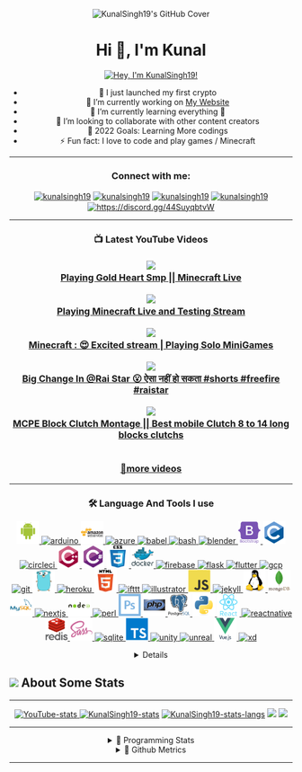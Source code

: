 <div align="center">

![KunalSingh19's GitHub Cover](https://cool-cover.up.railway.app/cover.png?username=KunalSingh19&text=Hi,+I'm+KunalSingh19&pattern=p2)
<h1 align="center">Hi 👋, I'm Kunal</h1>

[![Hey, I'm KunalSingh19!](https://pimp-my-readme.webapp.io/pimp-my-readme/sliding-text?emojis=1f339&text=Hey%252C%2520I%27m%2520KunalSingh19%21)](#)

- 🔭 I just launched my first crypto
- 🔭 I’m currently working on [My Website](https://KunalSingh19.tech)
- 🌱 I’m currently learning everything 🤣
- 👯 I’m looking to collaborate with other content creators
- 🥅 2022 Goals: Learning More codings 
- ⚡ Fun fact: I love to code and play games / Minecraft
</div>

---

<h3 align="center">Connect with me:</h3>
<p align="center">
<a href="https://codepen.io/kunalsingh19" target="blank"><img align="center" src="https://raw.githubusercontent.com/rahuldkjain/github-profile-readme-generator/master/src/images/icons/Social/codepen.svg" alt="kunalsingh19" height="30" width="40" /></a>
<a href="https://codesandbox.com/kunalsingh19" target="blank"><img align="center" src="https://raw.githubusercontent.com/rahuldkjain/github-profile-readme-generator/master/src/images/icons/Social/codesandbox.svg" alt="kunalsingh19" height="30" width="40" /></a>
<a href="https://kaggle.com/kunalsingh19" target="blank"><img align="center" src="https://raw.githubusercontent.com/rahuldkjain/github-profile-readme-generator/master/src/images/icons/Social/kaggle.svg" alt="kunalsingh19" height="30" width="40" /></a>
<a href="https://www.youtube.com/c/kunalsingh19" target="blank"><img align="center" src="https://raw.githubusercontent.com/rahuldkjain/github-profile-readme-generator/master/src/images/icons/Social/youtube.svg" alt="kunalsingh19" height="30" width="40" /></a>
<a href="https://discord.gg/https://discord.gg/44SuyqbtvW" target="blank"><img align="center" src="https://raw.githubusercontent.com/rahuldkjain/github-profile-readme-generator/master/src/images/icons/Social/discord.svg" alt="https://discord.gg/44SuyqbtvW" height="30" width="40" /></a>
</p>

---
<div align="center">
<h3> 📺 Latest YouTube Videos <h3>
<!-- YOUTUBE:START --><div align="centre"> <a href="https://www.youtube.com/watch?v=JZMaSiHjqnw"> <img width="125px" src="https://i.ytimg.com/vi/JZMaSiHjqnw/mqdefault.jpg"> </a> <br> <a size="10px" href="https://www.youtube.com/watch?v=JZMaSiHjqnw">Playing Gold Heart Smp || Minecraft Live</a> <br> <br> </div><div align="centre"> <a href="https://www.youtube.com/watch?v=5Xw3kAfy2EU"> <img width="125px" src="https://i.ytimg.com/vi/5Xw3kAfy2EU/mqdefault.jpg"> </a> <br> <a size="10px" href="https://www.youtube.com/watch?v=5Xw3kAfy2EU">Playing Minecraft Live and Testing Stream</a> <br> <br> </div><div align="centre"> <a href="https://www.youtube.com/watch?v=TooApWN0y4c"> <img width="125px" src="https://i.ytimg.com/vi/TooApWN0y4c/mqdefault.jpg"> </a> <br> <a size="10px" href="https://www.youtube.com/watch?v=TooApWN0y4c">Minecraft : 😍 Excited stream | Playing Solo MiniGames</a> <br> <br> </div><div align="centre"> <a href="https://www.youtube.com/watch?v=yS-3pAs3A1g"> <img width="125px" src="https://i.ytimg.com/vi/yS-3pAs3A1g/mqdefault.jpg"> </a> <br> <a size="10px" href="https://www.youtube.com/watch?v=yS-3pAs3A1g">Big Change In @Rai Star 😮 ऐसा नहीं हो सकता #shorts #freefire #raistar</a> <br> <br> </div><div align="centre"> <a href="https://www.youtube.com/watch?v=QUUdLMYcmS8"> <img width="125px" src="https://i.ytimg.com/vi/QUUdLMYcmS8/mqdefault.jpg"> </a> <br> <a size="10px" href="https://www.youtube.com/watch?v=QUUdLMYcmS8">MCPE Block Clutch Montage || Best mobile Clutch 8 to 14 long blocks clutchs</a> <br> <br> </div><!-- YOUTUBE:END -->
<br>
<a href="https://youtube.com/KunalSingh19">🥀more videos</a>
</div>

---

<div align="center">
<h3>🛠 Language And Tools I use</h3>

<p> <a href="https://developer.android.com" target="_blank" rel="noreferrer"> <img src="https://raw.githubusercontent.com/devicons/devicon/master/icons/android/android-original-wordmark.svg" alt="android" width="40" height="40"/> </a> <a href="https://www.arduino.cc/" target="_blank" rel="noreferrer"> <img src="https://cdn.worldvectorlogo.com/logos/arduino-1.svg" alt="arduino" width="40" height="40"/> </a> <a href="https://aws.amazon.com" target="_blank" rel="noreferrer"> <img src="https://raw.githubusercontent.com/devicons/devicon/master/icons/amazonwebservices/amazonwebservices-original-wordmark.svg" alt="aws" width="40" height="40"/> </a> <a href="https://azure.microsoft.com/en-in/" target="_blank" rel="noreferrer"> <img src="https://www.vectorlogo.zone/logos/microsoft_azure/microsoft_azure-icon.svg" alt="azure" width="40" height="40"/> </a> <a href="https://babeljs.io/" target="_blank" rel="noreferrer"> <img src="https://www.vectorlogo.zone/logos/babeljs/babeljs-icon.svg" alt="babel" width="40" height="40"/> </a> <a href="https://www.gnu.org/software/bash/" target="_blank" rel="noreferrer"> <img src="https://www.vectorlogo.zone/logos/gnu_bash/gnu_bash-icon.svg" alt="bash" width="40" height="40"/> </a> <a href="https://www.blender.org/" target="_blank" rel="noreferrer"> <img src="https://download.blender.org/branding/community/blender_community_badge_white.svg" alt="blender" width="40" height="40"/> </a> <a href="https://getbootstrap.com" target="_blank" rel="noreferrer"> <img src="https://raw.githubusercontent.com/devicons/devicon/master/icons/bootstrap/bootstrap-plain-wordmark.svg" alt="bootstrap" width="40" height="40"/> </a> <a href="https://www.cprogramming.com/" target="_blank" rel="noreferrer"> <img src="https://raw.githubusercontent.com/devicons/devicon/master/icons/c/c-original.svg" alt="c" width="40" height="40"/> </a> <a href="https://circleci.com" target="_blank" rel="noreferrer"> <img src="https://www.vectorlogo.zone/logos/circleci/circleci-icon.svg" alt="circleci" width="40" height="40"/> </a> <a href="https://www.w3schools.com/cpp/" target="_blank" rel="noreferrer"> <img src="https://raw.githubusercontent.com/devicons/devicon/master/icons/cplusplus/cplusplus-original.svg" alt="cplusplus" width="40" height="40"/> </a> <a href="https://www.w3schools.com/cs/" target="_blank" rel="noreferrer"> <img src="https://raw.githubusercontent.com/devicons/devicon/master/icons/csharp/csharp-original.svg" alt="csharp" width="40" height="40"/> </a> <a href="https://www.w3schools.com/css/" target="_blank" rel="noreferrer"> <img src="https://raw.githubusercontent.com/devicons/devicon/master/icons/css3/css3-original-wordmark.svg" alt="css3" width="40" height="40"/> </a> <a href="https://www.docker.com/" target="_blank" rel="noreferrer"> <img src="https://raw.githubusercontent.com/devicons/devicon/master/icons/docker/docker-original-wordmark.svg" alt="docker" width="40" height="40"/> </a> <a href="https://firebase.google.com/" target="_blank" rel="noreferrer"> <img src="https://www.vectorlogo.zone/logos/firebase/firebase-icon.svg" alt="firebase" width="40" height="40"/> </a> <a href="https://flask.palletsprojects.com/" target="_blank" rel="noreferrer"> <img src="https://www.vectorlogo.zone/logos/pocoo_flask/pocoo_flask-icon.svg" alt="flask" width="40" height="40"/> </a> <a href="https://flutter.dev" target="_blank" rel="noreferrer"> <img src="https://www.vectorlogo.zone/logos/flutterio/flutterio-icon.svg" alt="flutter" width="40" height="40"/> </a> <a href="https://cloud.google.com" target="_blank" rel="noreferrer"> <img src="https://www.vectorlogo.zone/logos/google_cloud/google_cloud-icon.svg" alt="gcp" width="40" height="40"/> </a> <a href="https://git-scm.com/" target="_blank" rel="noreferrer"> <img src="https://www.vectorlogo.zone/logos/git-scm/git-scm-icon.svg" alt="git" width="40" height="40"/> </a> <a href="https://golang.org" target="_blank" rel="noreferrer"> <img src="https://raw.githubusercontent.com/devicons/devicon/master/icons/go/go-original.svg" alt="go" width="40" height="40"/> </a> <a href="https://heroku.com" target="_blank" rel="noreferrer"> <img src="https://www.vectorlogo.zone/logos/heroku/heroku-icon.svg" alt="heroku" width="40" height="40"/> </a> <a href="https://www.w3.org/html/" target="_blank" rel="noreferrer"> <img src="https://raw.githubusercontent.com/devicons/devicon/master/icons/html5/html5-original-wordmark.svg" alt="html5" width="40" height="40"/> </a> <a href="https://ifttt.com/" target="_blank" rel="noreferrer"> <img src="https://www.vectorlogo.zone/logos/ifttt/ifttt-ar21.svg" alt="ifttt" width="40" height="40"/> </a> <a href="https://www.adobe.com/in/products/illustrator.html" target="_blank" rel="noreferrer"> <img src="https://www.vectorlogo.zone/logos/adobe_illustrator/adobe_illustrator-icon.svg" alt="illustrator" width="40" height="40"/> </a> <a href="https://developer.mozilla.org/en-US/docs/Web/JavaScript" target="_blank" rel="noreferrer"> <img src="https://raw.githubusercontent.com/devicons/devicon/master/icons/javascript/javascript-original.svg" alt="javascript" width="40" height="40"/> </a> <a href="https://jekyllrb.com/" target="_blank" rel="noreferrer"> <img src="https://www.vectorlogo.zone/logos/jekyllrb/jekyllrb-icon.svg" alt="jekyll" width="40" height="40"/> </a> <a href="https://www.linux.org/" target="_blank" rel="noreferrer"> <img src="https://raw.githubusercontent.com/devicons/devicon/master/icons/linux/linux-original.svg" alt="linux" width="40" height="40"/> </a> <a href="https://www.mongodb.com/" target="_blank" rel="noreferrer"> <img src="https://raw.githubusercontent.com/devicons/devicon/master/icons/mongodb/mongodb-original-wordmark.svg" alt="mongodb" width="40" height="40"/> </a> <a href="https://www.mysql.com/" target="_blank" rel="noreferrer"> <img src="https://raw.githubusercontent.com/devicons/devicon/master/icons/mysql/mysql-original-wordmark.svg" alt="mysql" width="40" height="40"/> </a> <a href="https://nextjs.org/" target="_blank" rel="noreferrer"> <img src="https://cdn.worldvectorlogo.com/logos/nextjs-2.svg" alt="nextjs" width="40" height="40"/> </a> <a href="https://nodejs.org" target="_blank" rel="noreferrer"> <img src="https://raw.githubusercontent.com/devicons/devicon/master/icons/nodejs/nodejs-original-wordmark.svg" alt="nodejs" width="40" height="40"/> </a> <a href="https://www.perl.org/" target="_blank" rel="noreferrer"> <img src="https://api.iconify.design/logos-perl.svg" alt="perl" width="40" height="40"/> </a> <a href="https://www.photoshop.com/en" target="_blank" rel="noreferrer"> <img src="https://raw.githubusercontent.com/devicons/devicon/master/icons/photoshop/photoshop-line.svg" alt="photoshop" width="40" height="40"/> </a> <a href="https://www.php.net" target="_blank" rel="noreferrer"> <img src="https://raw.githubusercontent.com/devicons/devicon/master/icons/php/php-original.svg" alt="php" width="40" height="40"/> </a> <a href="https://www.postgresql.org" target="_blank" rel="noreferrer"> <img src="https://raw.githubusercontent.com/devicons/devicon/master/icons/postgresql/postgresql-original-wordmark.svg" alt="postgresql" width="40" height="40"/> </a> <a href="https://www.python.org" target="_blank" rel="noreferrer"> <img src="https://raw.githubusercontent.com/devicons/devicon/master/icons/python/python-original.svg" alt="python" width="40" height="40"/> </a> <a href="https://reactjs.org/" target="_blank" rel="noreferrer"> <img src="https://raw.githubusercontent.com/devicons/devicon/master/icons/react/react-original-wordmark.svg" alt="react" width="40" height="40"/> </a> <a href="https://reactnative.dev/" target="_blank" rel="noreferrer"> <img src="https://reactnative.dev/img/header_logo.svg" alt="reactnative" width="40" height="40"/> </a> <a href="https://redis.io" target="_blank" rel="noreferrer"> <img src="https://raw.githubusercontent.com/devicons/devicon/master/icons/redis/redis-original-wordmark.svg" alt="redis" width="40" height="40"/> </a> <a href="https://sass-lang.com" target="_blank" rel="noreferrer"> <img src="https://raw.githubusercontent.com/devicons/devicon/master/icons/sass/sass-original.svg" alt="sass" width="40" height="40"/> </a> <a href="https://www.sqlite.org/" target="_blank" rel="noreferrer"> <img src="https://www.vectorlogo.zone/logos/sqlite/sqlite-icon.svg" alt="sqlite" width="40" height="40"/> </a> <a href="https://www.typescriptlang.org/" target="_blank" rel="noreferrer"> <img src="https://raw.githubusercontent.com/devicons/devicon/master/icons/typescript/typescript-original.svg" alt="typescript" width="40" height="40"/> </a> <a href="https://unity.com/" target="_blank" rel="noreferrer"> <img src="https://www.vectorlogo.zone/logos/unity3d/unity3d-icon.svg" alt="unity" width="40" height="40"/> </a> <a href="https://unrealengine.com/" target="_blank" rel="noreferrer"> <img src="https://raw.githubusercontent.com/kenangundogan/fontisto/036b7eca71aab1bef8e6a0518f7329f13ed62f6b/icons/svg/brand/unreal-engine.svg" alt="unreal" width="40" height="40"/> </a> <a href="https://vuejs.org/" target="_blank" rel="noreferrer"> <img src="https://raw.githubusercontent.com/devicons/devicon/master/icons/vuejs/vuejs-original-wordmark.svg" alt="vuejs" width="40" height="40"/> </a> <a href="https://www.adobe.com/products/xd.html" target="_blank" rel="noreferrer"> <img src="https://cdn.worldvectorlogo.com/logos/adobe-xd.svg" alt="xd" width="40" height="40"/> </a> </p>

<details>

[![JavaScript_HTML_CSS_Python_NodeJS_GoLang_MySQL_PostgreSQL_MongoDB_Redis_AWS_ReactJS_Express_Flask_](https://pimp-my-readme.webapp.io/pimp-my-readme/technology?technology=JavaScript_HTML_CSS_Python_NodeJS_GoLang_MySQL_PostgreSQL_MongoDB_Redis_AWS_ReactJS_Express_Flask_)](#)

</details>


</div>




## <img src="https://media0.giphy.com/media/cNZqrH5IzOG0xrlWks/giphy.gif?cid=ecf05e47map255q427en9uprqc1sb0unjq5k4fnqg5pmhhs4&rid=giphy.gif&ct=s" width="50px"> About Some Stats

---

<div align="center">

<a href="#"><img height="150em" src="https://youtube-stats-card.vercel.app/api?channelid=UCb_c2IhWw5rOQ2VoGUiKHEw&layout=extruded" alt="YouTube-stats"/> </a>
<a href="#"><img height="150em" src="https://github-readme-stats.vercel.app/api/?username=KunalSingh19&layout=compact&show_icon=true&theme=algolia" alt="KunalSingh19-stats"/></a>
<a href="#"><img height="150em" src="https://github-readme-stats.vercel.app/api/top-langs/?username=KunalSingh19&layout=compact&show_icon=true&theme=algolia" alt="KunalSingh19-stats-langs"/></a>
<a href="#">  <img src="http://github-readme-streak-stats.herokuapp.com?user=KunalSingh19&theme=algolia&background=0d1117&hide_border=true" /></a>
<a href="#">  <img src="https://activity-graph.herokuapp.com/graph?username=KunalSingh19&theme=react-dark"/></a>
  <!-- <img src="https://peaceful-beyond-61134.herokuapp.com/graph?username=KunalSingh19&theme=react-dark"/> -->
</div>

---

<div align="center">
<details>
  <summary>📖 Programming Stats</summary>

<!--START_SECTION:waka-->
![Lines of code](https://img.shields.io/badge/From%20Hello%20World%20I%27ve%20Written--22%20Thousand%20lines%20of%20code-blue)

**🐱 My GitHub Data** 

> 🏆 113 Contributions in the Year 2022
 > 
> 📦 89.7 kB Used in GitHub's Storage 
 > 
> 🚫 Not Opted to Hire
 > 
> 📜 17 Public Repositories 
 > 
> 🔑 6 Private Repositories  
 > 
**I'm an Early 🐤** 

```text
🌞 Morning    66 commits     ███░░░░░░░░░░░░░░░░░░░░░░   14.7% 
🌆 Daytime    215 commits    ████████████░░░░░░░░░░░░░   47.88% 
🌃 Evening    152 commits    ████████░░░░░░░░░░░░░░░░░   33.85% 
🌙 Night      16 commits     █░░░░░░░░░░░░░░░░░░░░░░░░   3.56%

```
📅 **I'm Most Productive on Monday** 

```text
Monday       131 commits    ███████░░░░░░░░░░░░░░░░░░   29.18% 
Tuesday      76 commits     ████░░░░░░░░░░░░░░░░░░░░░   16.93% 
Wednesday    101 commits    █████░░░░░░░░░░░░░░░░░░░░   22.49% 
Thursday     40 commits     ██░░░░░░░░░░░░░░░░░░░░░░░   8.91% 
Friday       21 commits     █░░░░░░░░░░░░░░░░░░░░░░░░   4.68% 
Saturday     54 commits     ███░░░░░░░░░░░░░░░░░░░░░░   12.03% 
Sunday       26 commits     █░░░░░░░░░░░░░░░░░░░░░░░░   5.79%

```


📊 **This Week I Spent My Time On** 

```text
⌚︎ Time Zone: Asia/Kolkata

💬 Programming Languages: 
No Activity Tracked This Week

🔥 Editors: 
No Activity Tracked This Week

🐱‍💻 Projects: 
No Activity Tracked This Week

💻 Operating System: 
No Activity Tracked This Week

```

**I Mostly Code in HTML** 

```text
HTML                     4 repos             ██████░░░░░░░░░░░░░░░░░░░   25.0% 
JavaScript               4 repos             ██████░░░░░░░░░░░░░░░░░░░   25.0% 
Shell                    2 repos             ███░░░░░░░░░░░░░░░░░░░░░░   12.5% 
CSS                      1 repo              █░░░░░░░░░░░░░░░░░░░░░░░░   6.25% 
EJS                      1 repo              █░░░░░░░░░░░░░░░░░░░░░░░░   6.25%

```


**Timeline**

![Chart not found](https://raw.githubusercontent.com/KunalSingh19/KunalSingh19/main/charts/bar_graph.png) 


 Last Updated on 29/01/2022 18:48:21 UTC
<!--END_SECTION:waka-->
</details>
</div>

<div align="center"> 
<details>
<summary>📑 Github Metrics</summary>
<p align="centre">
<img src="https://kunalsingh19.tech/metrics/github-metrics.svg" alt="metrics"></img>
</p> </details>
</div>

---



